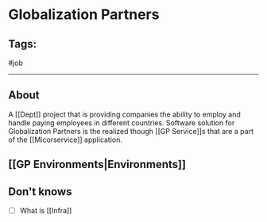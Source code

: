 # Globalization Partners

## Tags:
#job 

---

## About
A [[Dept]] project that is providing companies the ability to employ and handle paying employees in different countries. Software solution for Globalization Partners is the realized though  [[GP Service]]s that are a part of the [[Micorservice]] application. 

## [[GP Environments|Environments]]

## Don't knows
- [ ] What is [[Infra]]

